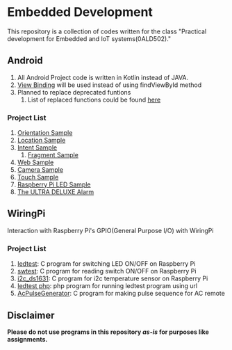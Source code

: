 # Embedded Development

This repository is a collection of codes written for the class "Practical development for Embedded and IoT systems(0ALD502)."

## Android

1. All Android Project code is written in Kotlin instead of JAVA.
2. [View Binding](https://developer.android.com/topic/libraries/view-binding) will be used instead of using findViewById method
3. Planned to replace deprecated funtions
    1. List of replaced functions could be found [here](./Android/replaced.md)

### Project List
1. [Orientation Sample](./Android/OrientationSample)
1. [Location Sample](./Android/LocationSample)
1. [Intent Sample](./Android/IntentSample)
    1. [Fragment Sample](./Android/FragmentSample)
1. [Web Sample](./Android/WebSample)
1. [Camera Sample](./Android/CameraSample)
1. [Touch Sample](./Android/TouchSample)
1. [Raspberry Pi LED Sample](./Android/RaspberryPiLEDSample)
1. [The ULTRA DELUXE Alarm](./Android/TheULTRADELUXEAlarm/)

## WiringPi
Interaction with Raspberry Pi's GPIO(General Purpose I/O) with WiringPi
### Project List
1. [ledtest](./WiringPi/ledtest.c):
C program for switching LED ON/OFF on Raspberry Pi
1. [swtest](./WiringPi/swtest.c):
C program for reading switch ON/OFF on Raspberry Pi
1. [i2c_ds1631](./WiringPi/i2c_ds1631.c):
C program for i2c temperature sensor on Raspberry Pi
1. [ledtest php](./WiringPi/ledtest.php):
php program for running ledtest program using url
1. [AcPulseGenerator](./WiringPi/AcPulseGenerator.c):
C program for making pulse sequence for AC remote

## Disclaimer
**Please do not use programs in this repository *as-is* for purposes like assignments.**